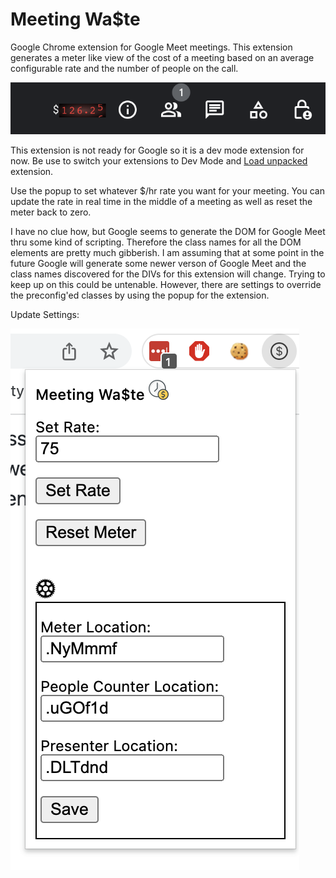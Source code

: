 # Meeting Wa$te
Google Chrome extension for Google Meet meetings. This extension generates a meter like view of the cost of a meeting based on an average configurable rate and the number of people on the call.

![alt text](https://github.com/manleyn/meeting-waste/blob/main/misc/meterExample1.png)

This extension is not ready for Google so it is a dev mode extension for now. Be use to switch your extensions to Dev Mode and [Load unpacked](https://developer.chrome.com/docs/extensions/mv3/getstarted/#unpacked) extension.

Use the popup to set whatever $/hr rate you want for your meeting. You can update the rate in real time in the middle of a meeting as well as reset the meter back to zero.

I have no clue how, but Google seems to generate the DOM for Google Meet thru some kind of scripting. Therefore the class names for all the DOM elements are pretty much gibberish. I am assuming that at some point in the future Google will generate some newer verson of Google Meet and the class names discovered for the DIVs for this extension will change. Trying to keep up on this could be untenable. However, there are settings to override the preconfig'ed classes by using the popup for the extension.

Update Settings:

![alt text](https://github.com/manleyn/meeting-waste/blob/main/misc/popup-settings.png)
